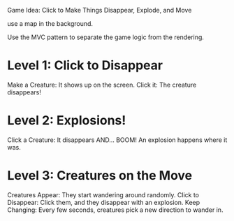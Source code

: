 Game Idea: Click to Make Things Disappear, Explode, and Move

use a map in the background.

Use the MVC pattern to separate the game logic from the rendering.

# Level 1: Click to Disappear

Make a Creature: It shows up on the screen.
Click it: The creature disappears!

# Level 2: Explosions!

Click a Creature: It disappears AND...
BOOM! An explosion happens where it was.

# Level 3: Creatures on the Move

Creatures Appear: They start wandering around randomly.
Click to Disappear: Click them, and they disappear with an explosion.
Keep Changing: Every few seconds, creatures pick a new direction to wander in.